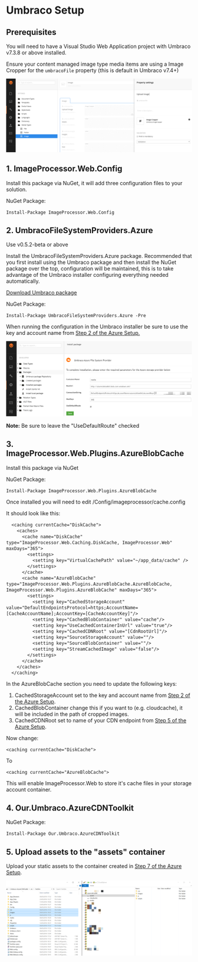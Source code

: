 # Umbraco Setup #

## Prerequisites ##

You will need to have a Visual Studio Web Application project with Umbraco v7.3.8 or above installed.

Ensure your content managed image type media items are using a Image Cropper for the `umbracoFile` property (this is default in Umbraco v7.4+)

![Image Type Cropper](images/image-type-cropper.png)

## 1. ImageProcessor.Web.Config ##

Install this package via NuGet, it will add three configuration files to your solution.

NuGet Package:

	Install-Package ImageProcessor.Web.Config  

## 2. UmbracoFileSystemProviders.Azure ##

Use v0.5.2-beta or above

Install the UmbracoFileSystemProviders.Azure package. Recommended that you first install using the Umbraco package and then install the NuGet package over the top, configuration will be maintained, this is to take advantage of the Umbraco installer configuring everything needed automatically.

[Download Umbraco package](https://our.umbraco.org/projects/collaboration/umbracofilesystemprovidersazure/)

NuGet Package:

	Install-Package UmbracoFileSystemProviders.Azure -Pre  

When running the configuration in the Umbraco installer be sure to use the key and account name from [Step 2 of the Azure Setup.](Azure-Setup.md)
    
![Installing Umbraco File System Providers](images/umbraco-azure-filesystem-provider-install.png)

**Note:** Be sure to leave the "UseDefaultRoute" checked

## 3. ImageProcessor.Web.Plugins.AzureBlobCache

Install this package via NuGet

NuGet Package:

    Install-Package ImageProcessor.Web.Plugins.AzureBlobCache

Once installed you will need to edit /Config/imageprocessor/cache.config

It should look like this:

	  <caching currentCache="DiskCache">
	    <caches>
	      <cache name="DiskCache" type="ImageProcessor.Web.Caching.DiskCache, ImageProcessor.Web" maxDays="365">
	        <settings>
	          <setting key="VirtualCachePath" value="~/app_data/cache" />
	        </settings>
	      </cache>
	      <cache name="AzureBlobCache" type="ImageProcessor.Web.Plugins.AzureBlobCache.AzureBlobCache, ImageProcessor.Web.Plugins.AzureBlobCache" maxDays="365">
	        <settings>
	          <setting key="CachedStorageAccount" value="DefaultEndpointsProtocol=https;AccountName=[CacheAccountName];AccountKey=[CacheAccountKey]"/>
	          <setting key="CachedBlobContainer" value="cache"/>
	          <setting key="UseCachedContainerInUrl" value="true"/>
	          <setting key="CachedCDNRoot" value="[CdnRootUrl]"/>
	          <setting key="SourceStorageAccount" value=""/>
	          <setting key="SourceBlobContainer" value=""/>
	          <setting key="StreamCachedImage" value="false"/>
	        </settings>
	      </cache>
	    </caches>
	  </caching>

In the AzureBlobCache section you need to update the following keys:

1. CachedStorageAccount set to the key and account name from [Step 2 of the Azure Setup](Azure-Setup.md).
2. CachedBlobContainer change this if you want to (e.g. cloudcache), it will be included in the path of cropped images.
3. CachedCDNRoot set to name of your CDN endpoint from [Step 5 of the Azure Setup](Azure-Setup.md).

Now change:

	<caching currentCache="DiskCache">

To

	<caching currentCache="AzureBlobCache">

This will enable ImageProcessor.Web to store it's cache files in your storage account container.

## 4. Our.Umbraco.AzureCDNToolkit ##

NuGet Package:

    Install-Package Our.Umbraco.AzureCDNToolkit

## 5. Upload assets to the "assets" container

Upload your static assets to the container created in [Step 7 of the Azure Setup](Azure-Setup.md).

![Upload assets](images/upload-assets.png)
